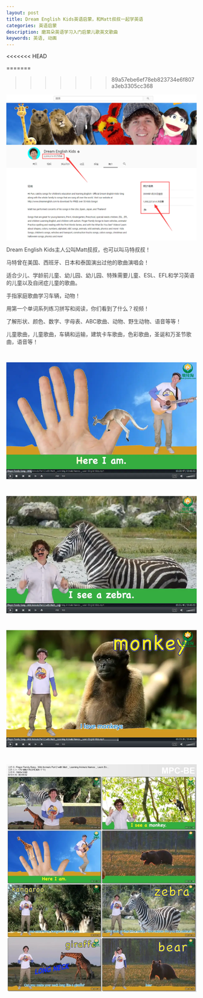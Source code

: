 ```yaml
---
layout: post
title: Dream English Kids英语启蒙，和Matt叔叔一起学英语
categories: 英语启蒙
description: 磨耳朵英语学习入门启蒙儿歌英文歌曲
keywords: 英语, 动画
---
```

<<<<<<< HEAD

=======
>>>>>>> 89a57ebe6ef78eb823734e6f807a3eb3305cc368
<div class="image-package" style="margin:0px;text-align:center;font-size:0px;color:#404040;font-family:-apple-system, BlinkMacSystemFont, &quot;background-color:#FFFFFF;">
	<div class="image-container" style="background-color:transparent;margin:0px auto;">
		<div class="image-container-fill">
		</div>
		<div class="image-view">
			<img class="" src="/public/33280-ca26a17cc7ae0308.webp" style="width:auto;height:auto;" /> 
		</div>
	</div>
</div>
<p style="color:#404040;font-family:-apple-system, BlinkMacSystemFont, &quot;font-size:16px;background-color:#FFFFFF;">
	Dream English Kids主人公叫Matt叔叔，也可以叫马特叔叔！
</p>
<p style="color:#404040;font-family:-apple-system, BlinkMacSystemFont, &quot;font-size:16px;background-color:#FFFFFF;">
	马特曾在美国、西班牙、日本和泰国演出过他的歌曲演唱会！
</p>
<p style="color:#404040;font-family:-apple-system, BlinkMacSystemFont, &quot;font-size:16px;background-color:#FFFFFF;">
	适合少儿、学龄前儿童、幼儿园、幼儿园、特殊需要儿童、ESL、EFL和学习英语的儿童以及自闭症儿童的歌曲。
</p>
<p style="color:#404040;font-family:-apple-system, BlinkMacSystemFont, &quot;font-size:16px;background-color:#FFFFFF;">
	手指家庭歌曲学习车辆，动物！
</p>
<p style="color:#404040;font-family:-apple-system, BlinkMacSystemFont, &quot;font-size:16px;background-color:#FFFFFF;">
	用第一个单词系列练习拼写和阅读，你们看到了什么？视频！
</p>
<p style="color:#404040;font-family:-apple-system, BlinkMacSystemFont, &quot;font-size:16px;background-color:#FFFFFF;">
	了解形状、颜色、数字、字母表、ABC歌曲、动物、野生动物、语音等等！
</p>
<p style="color:#404040;font-family:-apple-system, BlinkMacSystemFont, &quot;font-size:16px;background-color:#FFFFFF;">
	儿童歌曲，儿童歌曲，车辆和运输，建筑卡车歌曲，色彩歌曲，圣诞和万圣节歌曲，语音等！
</p>

<p style="color:#404040;font-family:-apple-system, BlinkMacSystemFont, &quot;font-size:16px;background-color:#FFFFFF;">
	<br />
</p>
<div class="image-package" style="margin:0px;text-align:center;font-size:0px;color:#404040;font-family:-apple-system, BlinkMacSystemFont, &quot;background-color:#FFFFFF;">
	<div class="image-container" style="background-color:transparent;margin:0px auto;">
		<div class="image-container-fill">
		</div>
		<div class="image-view">
			<img class="" src="/public/33280-ac41d085b4e8e476.webp" style="width:auto;height:auto;" /> 
		</div>
	</div>
</div>
<p style="color:#404040;font-family:-apple-system, BlinkMacSystemFont, &quot;font-size:16px;background-color:#FFFFFF;">
	<br />
</p>
<div class="image-package" style="margin:0px;text-align:center;font-size:0px;color:#404040;font-family:-apple-system, BlinkMacSystemFont, &quot;background-color:#FFFFFF;">
	<div class="image-container" style="background-color:transparent;margin:0px auto;">
		<div class="image-container-fill">
		</div>
		<div class="image-view">
			<img class="" src="/public/33280-00a7b6e6e81c140f.webp" style="width:auto;height:auto;" /> 
		</div>
	</div>
</div>
<p style="color:#404040;font-family:-apple-system, BlinkMacSystemFont, &quot;font-size:16px;background-color:#FFFFFF;">
	<br />
</p>
<div class="image-package" style="margin:0px;text-align:center;font-size:0px;color:#404040;font-family:-apple-system, BlinkMacSystemFont, &quot;background-color:#FFFFFF;">
	<div class="image-container" style="background-color:transparent;margin:0px auto;">
		<div class="image-container-fill">
		</div>
		<div class="image-view">
			<img class="" src="/public/33280-8f357f125e72c47c.webp" style="width:auto;height:auto;" /> 
		</div>
	</div>
</div>
<p style="color:#404040;font-family:-apple-system, BlinkMacSystemFont, &quot;font-size:16px;background-color:#FFFFFF;">
	<br />
</p>
<div class="image-package" style="margin:0px;text-align:center;font-size:0px;color:#404040;font-family:-apple-system, BlinkMacSystemFont, &quot;background-color:#FFFFFF;">
	<div class="image-container" style="background-color:transparent;margin:0px auto;">
		<div class="image-container-fill">
		</div>
		<div class="image-view">
			<img class="" src="/public/33280-52492101ce64bf3a.webp" style="width:auto;height:auto;" />
		</div>
	</div>
</div>


